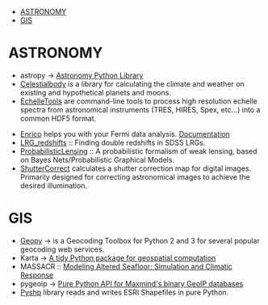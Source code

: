 * [ASTRONOMY](#astronomy)
* [GIS](#gis)


# ASTRONOMY
* astropy → [Astronomy Python Library](https://github.com/astropy)
* [Celestialbody](https://github.com/jsbj/celestialbody) is a library for calculating the climate and weather on existing and hypothetical planets and moons.
* [EchelleTools](https://github.com/iancze/EchelleTools) are command-line tools to process high resolution echelle spectra from astronomical instruments (TRES, HIRES, Spex, etc...) into a common HDF5 format.
- [Enrico](https://github.com/gammapy/enrico) helps you with your Fermi data analysis. [Documentation](http://enrico.readthedocs.org/)
- [LRG_redshifts](https://github.com/jakevdp/LRG_redshifts) ::  Finding double redshifts in SDSS LRGs.
- [ProbabilisticLensing](https://github.com/jakevdp/ProbabilisticLensing) :: A probabilistic formalism of weak lensing, based on Bayes Nets/Probabilistic Graphical Models.
- [ShutterCorrect](https://github.com/iancze/ShutterCorrect) calculates a shutter correction map for digital images. Primarily designed for correcting astronomical images to achieve the desired illumination.


# GIS 
* [Geopy](https://github.com/geopy/geopy) → is a Geocoding Toolbox for Python 2 and 3 for several popular geocoding web services.
* Karta → [A tidy Python package for geospatial computation](https://github.com/njwilson23/karta)
* MASSACR :: [Modeling Altered Seafloor: Simulation and Climatic Response](https://github.com/navahnavahnavah/massacr)
* pygeoip → [Pure Python API for Maxmind's binary GeoIP databases](https://github.com/appliedsec/pygeoip)
* [Pyshp](https://github.com/GeospatialPython/pyshp) library reads and writes ESRI Shapefiles in pure Python.


